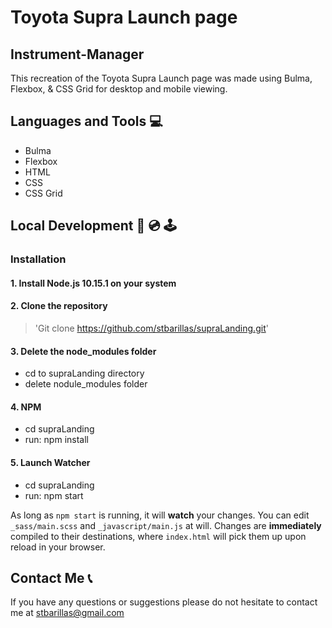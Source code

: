 # Toyota Supra Launch page
 
## Instrument-Manager
This recreation of the Toyota Supra Launch page was made using Bulma, Flexbox, & CSS Grid for desktop and mobile viewing. 


## Languages and Tools 💻
- Bulma
- Flexbox
- HTML
- CSS
- CSS Grid


## Local Development 💾 💿 🕹
### Installation 
#### 1.	Install Node.js 10.15.1 on your system


#### 2.	Clone the repository 
> 'Git clone https://github.com/stbarillas/supraLanding.git'

#### 3. Delete the node_modules folder
- cd to supraLanding directory
- delete nodule_modules folder

#### 4. NPM
- cd supraLanding
- run: npm install

#### 5. Launch Watcher
- cd supraLanding
- run: npm start

As long as `npm start` is running, it will **watch** your changes. You can edit `_sass/main.scss` and `_javascript/main.js` at will. Changes are **immediately** compiled to their destinations, where `index.html` will pick them up upon reload in your browser.


## Contact Me 📞
If you have any questions or suggestions please do not hesitate to contact me at stbarillas@gmail.com
